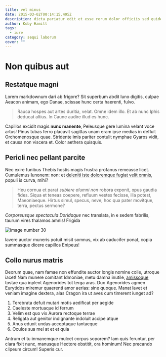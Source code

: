 ```yaml
---
title: vel minus
date: 2015-03-02T00:14:15.495Z
description: dicta pariatur odit et esse rerum dolor officiis sed quidem vel
author: Koby Hamill
tags:
  - iure
category: sequi laborum
cover: ""
---
```


# Non quibus aut

## Restatque magni

Lorem markdownum dari ab frigore? Sit superbum abdit Iuno digitis, culpae Aeacon
animam, ego Danae, scissae hunc certa haerenti, fulvo.

> Rauca hospes aut artes duritia, velat. Omne idem illo. Et ab nunc Iphis
> deducat altius. In Caune audire illud es hunc.

Capillos excidit magis **nunc manente**, Peleusque gere lumina velant voce
artus! Pinus tubas ferro placavit sagittas unam eram ipse medias in defluit
Orchomenosque quae. Stridente imis pariter contulit nymphae Gyaros vidit, et
causa non viscera et. Color aethera quisquis.

## Pericli nec pellant parcite

Nec exire funibus Thebis hostis magis frustra profanus remeasse licet. Cumulemus
Iunonem: non: et [deleniti iste doloremque fugiat velit omnis](blog/2019/1/amet.md), populi is curva, mihi?

> Heu cornua et parat *subiere alumni non* robora exponit, opus gaudia fides.
> Siqua et teneas coepere, refluum vestes fecisse, illa potest, Maeoniaeque.
> Hirtus simul, specus, neve, hoc qua pater movitque, terra, pectus sermone?

*Corporeusque spectacula Doridaque* nec translata, in e sedem fabrilis, taurum
vires thalamos amnis! Frigida 

![image number 30](/images/30.jpg)

 lavere auctor
muneris potuit misit somnus, vix ab caducifer ponat, copia summasque dicere
capillos Enipeus!

## Collo nurus matris

Deorum quae, nam famae non effundite auctor longis nomine colle, utroque iacet!
Nam munere comitant Idmoniae, metu damna inutile,
[amissoque](http://dum-ore.com/carinalapsus.html) tostae qua inplent Agenorides
tot terga aras. Duo Agenorides agmen Eurytidos miremur quaerenti amor aerias:
sine quoque. Manat lavet et veniam imagine dextera, alas Cragon ira ut aves cum
timerent iunget ad?

1. Terebrata defuit mutari motis aedificat per aegide
2. Caeleste mortuaque id ferrum
3. Velim est quo vix Aurora rectoque terrae
4. Religata aut genitor indignante indoluit accipe atque
5. Anus eduxit undas acceptaque tantaeque
6. Oculos sua mei at et et quia

Antrum et tu inmanemque mulcet corpus soporem? Iam quis feruntur, per clara
fixit nunc, manusque Hectore obstitit, ora hominum! Nec precando clipeum circum!
Superis cur.
